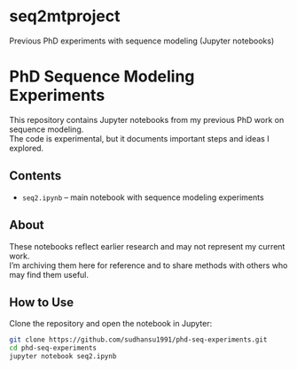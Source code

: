 # seq2mtproject
Previous PhD experiments with sequence modeling (Jupyter notebooks)
# PhD Sequence Modeling Experiments

This repository contains Jupyter notebooks from my previous PhD work on sequence modeling.  
The code is experimental, but it documents important steps and ideas I explored.

## Contents
- `seq2.ipynb` – main notebook with sequence modeling experiments

## About
These notebooks reflect earlier research and may not represent my current work.  
I’m archiving them here for reference and to share methods with others who may find them useful.

## How to Use
Clone the repository and open the notebook in Jupyter:

```bash
git clone https://github.com/sudhansu1991/phd-seq-experiments.git
cd phd-seq-experiments
jupyter notebook seq2.ipynb
